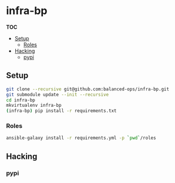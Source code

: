 # infra-bp

**TOC**

- [Setup](#setup)
    - [Roles](#roles)
- [Hacking](#hacking)
    - [pypi](#pypi)

## Setup

```bash
git clone --recursive git@github.com:balanced-ops/infra-bp.git
git submodule update --init --recursive
cd infra-bp
mkvirtualenv infra-bp
(infra-bp) pip install -r requirements.txt
```

### Roles

```bash
ansible-galaxy install -r requirements.yml -p `pwd`/roles
```

## Hacking

### pypi
